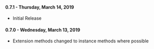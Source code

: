 #### 0.7.1 - Thursday, March 14, 2019
* Initial Release

#### 0.7.0 - Wednesday, March 13, 2019
* Extension methods changed to instance methods where possible
